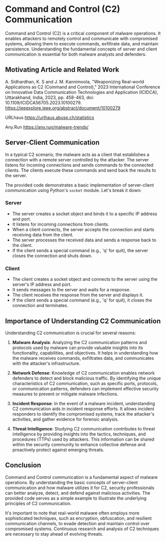 # Command and Control (C2) Communication

Command and Control (C2) is a critical component of malware operations. It enables attackers to remotely control and communicate with compromised systems, allowing them to execute commands, exfiltrate data, and maintain persistence. Understanding the fundamental concepts of server and client communication is essential for both malware analysts and defenders.

## Motivating Article and Related Work
A. Sidhardhan, K. S and J. M. Kannimoola, "Weaponizing Real-world Applications as C2 (Command and Control)," 2023 International Conference on Innovative Data Communication Technologies and Application (ICIDCA), Uttarakhand, India, 2023, pp. 458-463, doi: 10.1109/ICIDCA56705.2023.10100279. https://ieeexplore.ieee.org/abstract/document/10100279

URLhaus https://urlhaus.abuse.ch/statistics

Any.Run https://any.run/malware-trends/

## Server-Client Communication
In a typical C2 scenario, the malware acts as a client that establishes a connection with a remote server controlled by the attacker. The server listens for incoming connections and sends commands to the connected clients. The clients execute these commands and send back the results to the server.

The provided code demonstrates a basic implementation of server-client communication using Python's `socket` module. Let's break it down:

### Server
- The server creates a socket object and binds it to a specific IP address and port.
- It listens for incoming connections from clients.
- When a client connects, the server accepts the connection and starts receiving data from the client.
- The server processes the received data and sends a response back to the client.
- If the client sends a special command (e.g., 'q' for quit), the server closes the connection and shuts down.

### Client
- The client creates a socket object and connects to the server using the server's IP address and port.
- It sends messages to the server and waits for a response.
- The client receives the response from the server and displays it.
- If the client sends a special command (e.g., 'q' for quit), it closes the connection and terminates.

## Importance of Understanding C2 Communication
Understanding C2 communication is crucial for several reasons:

1. **Malware Analysis**: Analyzing the C2 communication patterns and protocols used by malware can provide valuable insights into its functionality, capabilities, and objectives. It helps in understanding how the malware receives commands, exfiltrates data, and communicates with the attacker's infrastructure.

2. **Network Defense**: Knowledge of C2 communication enables network defenders to detect and block malicious traffic. By identifying the unique characteristics of C2 communication, such as specific ports, protocols, or communication patterns, defenders can implement effective security measures to prevent or mitigate malware infections.

3. **Incident Response**: In the event of a malware incident, understanding C2 communication aids in incident response efforts. It allows incident responders to identify the compromised systems, track the attacker's activities, and gather evidence for forensic analysis.

4. **Threat Intelligence**: Studying C2 communication contributes to threat intelligence by providing insights into the tactics, techniques, and procedures (TTPs) used by attackers. This information can be shared within the security community to enhance collective defense and proactively protect against emerging threats.

## Conclusion
Command and Control communication is a fundamental aspect of malware operations. By understanding the basic concepts of server-client communication and how malware utilizes it for C2, security professionals can better analyze, detect, and defend against malicious activities. The provided code serves as a simple example to illustrate the underlying principles of C2 communication.

It's important to note that real-world malware often employs more sophisticated techniques, such as encryption, obfuscation, and resilient communication channels, to evade detection and maintain control over compromised systems. Continuous research and analysis of C2 techniques are necessary to stay ahead of evolving threats.
